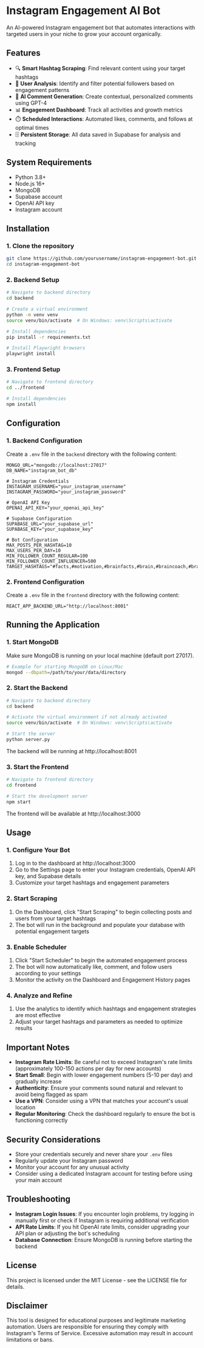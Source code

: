 # Instagram Engagement AI Bot

An AI-powered Instagram engagement bot that automates interactions with targeted users in your niche to grow your account organically.

## Features

- 🔍 **Smart Hashtag Scraping**: Find relevant content using your target hashtags
- 👥 **User Analysis**: Identify and filter potential followers based on engagement patterns
- 💬 **AI Comment Generation**: Create contextual, personalized comments using GPT-4
- 📊 **Engagement Dashboard**: Track all activities and growth metrics
- ⏱️ **Scheduled Interactions**: Automated likes, comments, and follows at optimal times
- 🗄️ **Persistent Storage**: All data saved in Supabase for analysis and tracking

## System Requirements

- Python 3.8+
- Node.js 16+
- MongoDB
- Supabase account
- OpenAI API key
- Instagram account

## Installation

### 1. Clone the repository

```bash
git clone https://github.com/yourusername/instagram-engagement-bot.git
cd instagram-engagement-bot
```

### 2. Backend Setup

```bash
# Navigate to backend directory
cd backend

# Create a virtual environment
python -m venv venv
source venv/bin/activate  # On Windows: venv\Scripts\activate

# Install dependencies
pip install -r requirements.txt

# Install Playwright browsers
playwright install
```

### 3. Frontend Setup

```bash
# Navigate to frontend directory
cd ../frontend

# Install dependencies
npm install
```

## Configuration

### 1. Backend Configuration

Create a `.env` file in the `backend` directory with the following content:

```
MONGO_URL="mongodb://localhost:27017"
DB_NAME="instagram_bot_db"

# Instagram Credentials
INSTAGRAM_USERNAME="your_instagram_username"
INSTAGRAM_PASSWORD="your_instagram_password"

# OpenAI API Key
OPENAI_API_KEY="your_openai_api_key"

# Supabase Configuration
SUPABASE_URL="your_supabase_url"
SUPABASE_KEY="your_supabase_key"

# Bot Configuration
MAX_POSTS_PER_HASHTAG=10
MAX_USERS_PER_DAY=10
MIN_FOLLOWER_COUNT_REGULAR=100
MIN_FOLLOWER_COUNT_INFLUENCER=500
TARGET_HASHTAGS="#facts,#motivation,#brainfacts,#brain,#braincoach,#brainnourishment,#hacks,#motivationhacks"
```

### 2. Frontend Configuration

Create a `.env` file in the `frontend` directory with the following content:

```
REACT_APP_BACKEND_URL="http://localhost:8001"
```

## Running the Application

### 1. Start MongoDB

Make sure MongoDB is running on your local machine (default port 27017).

```bash
# Example for starting MongoDB on Linux/Mac
mongod --dbpath=/path/to/your/data/directory
```

### 2. Start the Backend

```bash
# Navigate to backend directory
cd backend

# Activate the virtual environment if not already activated
source venv/bin/activate  # On Windows: venv\Scripts\activate

# Start the server
python server.py
```

The backend will be running at http://localhost:8001

### 3. Start the Frontend

```bash
# Navigate to frontend directory
cd frontend

# Start the development server
npm start
```

The frontend will be available at http://localhost:3000

## Usage

### 1. Configure Your Bot

1. Log in to the dashboard at http://localhost:3000
2. Go to the Settings page to enter your Instagram credentials, OpenAI API key, and Supabase details
3. Customize your target hashtags and engagement parameters

### 2. Start Scraping

1. On the Dashboard, click "Start Scraping" to begin collecting posts and users from your target hashtags
2. The bot will run in the background and populate your database with potential engagement targets

### 3. Enable Scheduler

1. Click "Start Scheduler" to begin the automated engagement process
2. The bot will now automatically like, comment, and follow users according to your settings
3. Monitor the activity on the Dashboard and Engagement History pages

### 4. Analyze and Refine

1. Use the analytics to identify which hashtags and engagement strategies are most effective
2. Adjust your target hashtags and parameters as needed to optimize results

## Important Notes

- **Instagram Rate Limits**: Be careful not to exceed Instagram's rate limits (approximately 100-150 actions per day for new accounts)
- **Start Small**: Begin with lower engagement numbers (5-10 per day) and gradually increase
- **Authenticity**: Ensure your comments sound natural and relevant to avoid being flagged as spam
- **Use a VPN**: Consider using a VPN that matches your account's usual location
- **Regular Monitoring**: Check the dashboard regularly to ensure the bot is functioning correctly

## Security Considerations

- Store your credentials securely and never share your `.env` files
- Regularly update your Instagram password
- Monitor your account for any unusual activity
- Consider using a dedicated Instagram account for testing before using your main account

## Troubleshooting

- **Instagram Login Issues**: If you encounter login problems, try logging in manually first or check if Instagram is requiring additional verification
- **API Rate Limits**: If you hit OpenAI rate limits, consider upgrading your API plan or adjusting the bot's scheduling
- **Database Connection**: Ensure MongoDB is running before starting the backend

## License

This project is licensed under the MIT License - see the LICENSE file for details.

## Disclaimer

This tool is designed for educational purposes and legitimate marketing automation. Users are responsible for ensuring they comply with Instagram's Terms of Service. Excessive automation may result in account limitations or bans.
